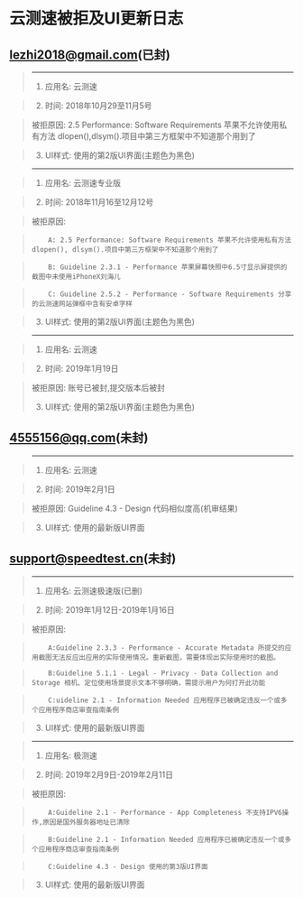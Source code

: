 # 云测速被拒及UI更新日志

## lezhi2018@gmail.com(已封)


<!-- ### 按照时间顺序来 -->
>--------------------------------------------------------------
> 1. 应用名: 云测速

> 2. 时间: 2018年10月29至11月5号

> 被拒原因: 2.5 Performance: Software Requirements 苹果不允许使用私有方法 dlopen(),dlsym().项目中第三方框架中不知道那个用到了

> 3. UI样式: 使用的第2版UI界面(主题色为黑色)

>--------------------------------------------------------------

> 1. 应用名: 云测速专业版

> 2. 时间: 2018年11月16至12月12号

> 被拒原因: 

>         A: 2.5 Performance: Software Requirements 苹果不允许使用私有方法 dlopen(), dlsym().项目中第三方框架中不知道那个用到了

>         B: Guideline 2.3.1 - Performance 苹果屏幕快照中6.5寸显示屏提供的截图中未使用iPhoneX刘海儿

>         C: Guideline 2.5.2 - Performance - Software Requirements 分享的云测速网站弹框中含有安卓字样

> 
> 3. UI样式: 使用的第2版UI界面(主题色为黑色)

>--------------------------------------------------------------

> 1. 应用名: 云测速

> 2. 时间: 2019年1月19日

> 被拒原因:  账号已被封,提交版本后被封
>
> 3. UI样式: 使用的第2版UI界面(主题色为黑色)




## 4555156@qq.com(未封)

>--------------------------------------------------------------

> 1. 应用名: 云测速

> 2. 时间: 2019年2月1日

> 被拒原因: Guideline 4.3 - Design 代码相似度高(机审结果)

> 3. UI样式: 使用的最新版UI界面



## support@speedtest.cn(未封)
>--------------------------------------------------------------
> 1. 应用名: 云测速极速版(已删)

> 2. 时间: 2019年1月12日-2019年1月16日

> 被拒原因: 

>         A:Guideline 2.3.3 - Performance - Accurate Metadata 所提交的应用截图无法反应出应用的实际使用情况。重新截图，需要体现出实际使用时的截图。

>         B:Guideline 5.1.1 - Legal - Privacy - Data Collection and Storage 相机、定位使用场景提示文本不够明确，需提示用户为何打开此功能

>         C:uideline 2.1 - Information Needed 应用程序已被确定违反一个或多个应用程序商店审查指南条例

> 3. UI样式: 使用的最新版UI界面


>--------------------------------------------------------------
> 1. 应用名: 极测速

> 2. 时间: 2019年2月9日-2019年2月11日

> 被拒原因: 

>         A:Guideline 2.1 - Performance - App Completeness 不支持IPV6操作,原因是国外服务器地址已清除

>         B:Guideline 2.1 - Information Needed 应用程序已被确定违反一个或多个应用程序商店审查指南条例

>         C:Guideline 4.3 - Design 使用的第3版UI界面

> 3. UI样式: 使用的最新版UI界面



















